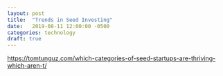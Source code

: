 ```yaml
---
layout: post
title:  "Trends in Seed Investing"
date:   2019-08-11 12:00:00 -0500
categories: technology
draft: true
---
```



https://tomtunguz.com/which-categories-of-seed-startups-are-thriving-which-aren-t/
